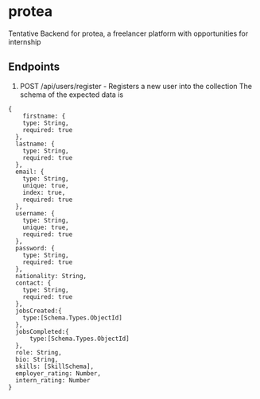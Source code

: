 # protea

Tentative Backend for protea, a freelancer platform with opportunities for internship

## Endpoints

1. POST /api/users/register - Registers a new user into the collection
   The schema of the expected data is

```
{
    firstname: {
    type: String,
    required: true
  },
  lastname: {
    type: String,
    required: true
  },
  email: {
    type: String,
    unique: true,
    index: true,
    required: true
  },
  username: {
    type: String,
    unique: true,
    required: true
  },
  password: {
    type: String,
    required: true
  },
  nationality: String,
  contact: {
    type: String,
    required: true
  },
  jobsCreated:{
    type:[Schema.Types.ObjectId]
  },
  jobsCompleted:{
      type:[Schema.Types.ObjectId]
  },
  role: String,
  bio: String,
  skills: [SkillSchema],
  employer_rating: Number,
  intern_rating: Number
}
```
